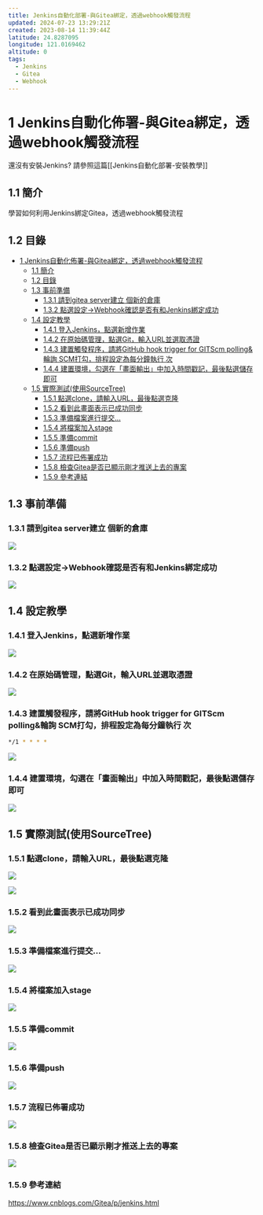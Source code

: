 ```yaml
---
title: Jenkins自動化部署-與Gitea綁定，透過webhook觸發流程
updated: 2024-07-23 13:29:21Z
created: 2023-08-14 11:39:44Z
latitude: 24.8287095
longitude: 121.0169462
altitude: 0
tags:
  - Jenkins
  - Gitea
  - Webhook
---
```


# 1 Jenkins自動化佈署-與Gitea綁定，透過webhook觸發流程

還沒有安裝Jenkins? 請參照這篇[[Jenkins自動化部署-安裝教學]]

## 1.1 簡介
學習如何利用Jenkins綁定Gitea，透過webhook觸發流程

## 1.2 目錄

- [1 Jenkins自動化佈署-與Gitea綁定，透過webhook觸發流程](#1-jenkins自動化佈署-與gitea綁定透過webhook觸發流程)
  - [1.1 簡介](#11-簡介)
  - [1.2 目錄](#12-目錄)
  - [1.3 事前準備](#13-事前準備)
    - [1.3.1 請到gitea server建立 個新的倉庫](#131-請到gitea-server建立-個新的倉庫)
    - [1.3.2 點選設定→Webhook確認是否有和Jenkins綁定成功](#132-點選設定webhook確認是否有和jenkins綁定成功)
  - [1.4 設定教學](#14-設定教學)
    - [1.4.1 登入Jenkins，點選新增作業](#141-登入jenkins點選新增作業)
    - [1.4.2 在原始碼管理，點選Git，輸入URL並選取憑證](#142-在原始碼管理點選git輸入url並選取憑證)
    - [1.4.3 建置觸發程序，請將GitHub hook trigger for GITScm polling\&輪詢 SCM打勾，排程設定為每分鐘執行 次](#143-建置觸發程序請將github-hook-trigger-for-gitscm-polling輪詢-scm打勾排程設定為每分鐘執行-次)
    - [1.4.4 建置環境，勾選在「畫面輸出」中加入時間戳記，最後點選儲存即可](#144-建置環境勾選在畫面輸出中加入時間戳記最後點選儲存即可)
  - [1.5 實際測試(使用SourceTree)](#15-實際測試使用sourcetree)
    - [1.5.1 點選clone，請輸入URL，最後點選克隆](#151-點選clone請輸入url最後點選克隆)
    - [1.5.2 看到此畫面表示已成功同步](#152-看到此畫面表示已成功同步)
    - [1.5.3 準備檔案進行提交...](#153-準備檔案進行提交)
    - [1.5.4 將檔案加入stage](#154-將檔案加入stage)
    - [1.5.5 準備commit](#155-準備commit)
    - [1.5.6 準備push](#156-準備push)
    - [1.5.7 流程已佈署成功](#157-流程已佈署成功)
    - [1.5.8 檢查Gitea是否已顯示剛才推送上去的專案](#158-檢查gitea是否已顯示剛才推送上去的專案)
    - [1.5.9 參考連結](#159-參考連結)


## 1.3 事前準備

### 1.3.1 請到gitea server建立 個新的倉庫
![](https://mybookstack.zeabur.app/uploads/images/gallery/2025-08/n80f4545063-upload-b31e77bdb2a2bfe541884812d00af1f7.png)

### 1.3.2 點選設定→Webhook確認是否有和Jenkins綁定成功
![](https://mybookstack.zeabur.app/uploads/images/gallery/2025-08/8W867c505d9-upload-5bb6653a5f7ef2dcb6f52aecdf5bbedd.png)

<!--more-->

## 1.4 設定教學

### 1.4.1 登入Jenkins，點選新增作業

![](https://mybookstack.zeabur.app/uploads/images/gallery/2025-08/LMCf7b8e279-upload-8ae9fb12cf730d58d6792b55cac5678a.png)

### 1.4.2 在原始碼管理，點選Git，輸入URL並選取憑證

![](https://mybookstack.zeabur.app/uploads/images/gallery/2025-08/7f02bfd5-upload-48674dafc93e503d4242912391f52a87.png)

### 1.4.3 建置觸發程序，請將GitHub hook trigger for GITScm polling&輪詢 SCM打勾，排程設定為每分鐘執行 次

```bash
*/1 * * * * 
```

![](https://mybookstack.zeabur.app/uploads/images/gallery/2025-08/Wd4a67d9ee9-upload-47502e5cdce66cf643599abd435d2bbd.png)


### 1.4.4 建置環境，勾選在「畫面輸出」中加入時間戳記，最後點選儲存即可
![](https://mybookstack.zeabur.app/uploads/images/gallery/2025-08/prO2dd20d94-upload-1a2b12b5c513a18b3ad7b9c30d817bd8.png)


## 1.5 實際測試(使用SourceTree)

### 1.5.1 點選clone，請輸入URL，最後點選克隆
![](https://mybookstack.zeabur.app/uploads/images/gallery/2025-08/BJU10d29a4e-upload-495cf36ff949999bbb5de4a22c529ed1.png)


![](https://mybookstack.zeabur.app/uploads/images/gallery/2025-08/4b28b3b0-upload-0a11ab1ddd49c3bbfad12187ff63bd62.png)


### 1.5.2 看到此畫面表示已成功同步
![](https://mybookstack.zeabur.app/uploads/images/gallery/2025-08/72b62b2d-upload-309dc359f930b437d29193068862dc3b.png)


### 1.5.3 準備檔案進行提交...

![](https://mybookstack.zeabur.app/uploads/images/gallery/2025-08/9d4012ae-upload-55a2c99d89312c31b01540b9c6134a8c.png)


### 1.5.4 將檔案加入stage

![](https://mybookstack.zeabur.app/uploads/images/gallery/2025-08/pG53bfd5c06-upload-845816c1ffc2ae3899ba95afffbd8dc0.png)


### 1.5.5 準備commit

![](https://mybookstack.zeabur.app/uploads/images/gallery/2025-08/gsE1a617d7b-upload-917a8a939d137f47b3a61f5428264b3c.png)


### 1.5.6 準備push

![](https://markweb.idv.tw/uploads/upload_ecdf2f6e2c558b9c4987e7e8fa4d1397.png)


### 1.5.7 流程已佈署成功
![](https://mybookstack.zeabur.app/uploads/images/gallery/2025-08/lC2ebd65308-upload-544368f63418c0aafde855c5559aeb43.png)


### 1.5.8 檢查Gitea是否已顯示剛才推送上去的專案

![](https://mybookstack.zeabur.app/uploads/images/gallery/2025-08/ec7778ea-upload-855815601af0ac0645b4d889ec579601.png)

### 1.5.9 參考連結

https://www.cnblogs.com/Gitea/p/jenkins.html